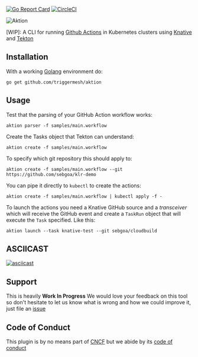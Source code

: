 [![Go Report Card](https://goreportcard.com/badge/github.com/triggermesh/aktion)](https://goreportcard.com/report/github.com/triggermesh/aktion) [![CircleCI](https://circleci.com/gh/triggermesh/aktion/tree/master.svg?style=shield)](https://circleci.com/gh/triggermesh/aktion/tree/master)

![Aktion](./aktion.png)

[WIP]: A CLI for running [Github Actions](https://developer.github.com/actions/creating-workflows/workflow-configuration-options/#workflow-blocks) in Kubernetes clusters using [Knative](https://github.com/knative) and [Tekton](https://github.com/tektoncd/pipeline)

## Installation

With a working [Golang](https://golang.org/doc/install) environment do:

```
go get github.com/triggermesh/aktion
```

## Usage

Test that the parsing of your GitHub Action workflow works:

```
aktion parser -f samples/main.workflow
```

Create the Tasks object that Tekton can understand:

```
aktion create -f samples/main.workflow
```

To specify which git repository this should apply to:

```
aktion create -f samples/main.workflow --git https://github.com/sebgoa/klr-demo
```

You can pipe it directly to `kubectl` to create the actions:

```
aktion create -f samples/main.workflow | kubectl apply -f -
```

To launch the actions you need a Knative GitHub source and a _transceiver_ which will receive the GitHub event and create a `TaskRun` object that will execute the `Task` specified. Like this:

```
aktion launch --task knative-test --git sebgoa/cloudbuild
```

## ASCIICAST

[![asciicast](https://asciinema.org/a/235121.svg)](https://asciinema.org/a/235121)

## Support

This is heavily **Work In Progress** We would love your feedback on this tool so don't hesitate to let us know what is wrong and how we could improve it, just file an [issue](https://github.com/triggermesh/aktion/issues/new)

## Code of Conduct

This plugin is by no means part of [CNCF](https://www.cncf.io/) but we abide by its [code of conduct](https://github.com/cncf/foundation/blob/master/code-of-conduct.md)
